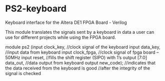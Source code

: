 # PS2-keyboard
Keyboard interface for the Altera DE1 FPGA Board - Verilog

This module translates the signals sent by a keyboard in data a user can use for different projects while using the FPGA board.

module ps2 (input clock_key, 		//clock signal of the keyboard
	input data_key,			      //input data from keyboard
	input clock_fpga, 		    //clock signal of fpga board – 50MHz
	input reset,			        //fills the shift register (SIPO) with 1’s
	output [7:0] data_out,		//data output from keyboard
output new_code);	          //indicates that the data received from the keyboard is good 
                            //after the integrity of the signal is checked
